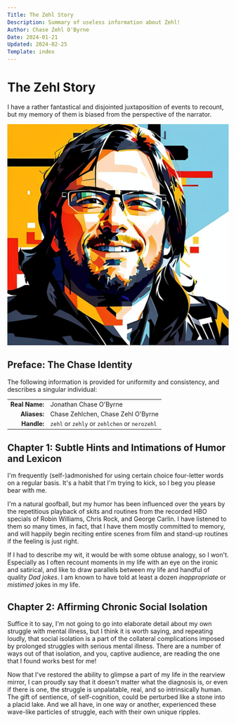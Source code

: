 ```yaml
---
Title: The Zehl Story
Description: Summary of useless information about Zehl!
Author: Chase Zehl O'Byrne
Date: 2024-01-21
Updated: 2024-02-25
Template: index
---
```


# The Zehl Story
I have a rather fantastical and disjointed juxtaposition of events to recount, but my memory of them is biased from
the perspective of the narrator.  

![An AI-enhanced picture of Chase Zehl O'Byrne](/assets/chase2.jpg#right)

## Preface: The Chase Identity
The following information is provided for uniformity and consistency, and describes a singular individual:

|                |                                               |
|---------------:|:----------------------------------------------|
| **Real Name:** | Jonathan Chase O'Byrne                        |
|   **Aliases:** | Chase Zehlchen, Chase Zehl O'Byrne            |
|    **Handle:** | `zehl` or `zehly` or `zehlchen` or `nerozehl` |

## Chapter 1: Subtle Hints and Intimations of Humor and Lexicon
I'm frequently (self-)admonished for using certain choice four-letter words on a regular basis. It's a habit that
I'm trying to kick, so I beg you please bear with me.

I'm a natural goofball, but my humor has been influenced over the years by the repetitious playback of skits and
routines from the recorded HBO specials of Robin Williams, Chris Rock, and George Carlin. I have listened to them 
so many times, in fact, that I have them mostly committed to memory, and will happily begin reciting entire scenes
from film and stand-up routines if the feeling is just right.  

If I had to describe my wit, it would be with some obtuse analogy, so I won't. Especially as I often recount moments
in my life with an eye on the ironic and satirical, and like to draw parallels between my life and handful of quality 
*Dad jokes*. I am known to have told at least a dozen *inappropriate* or *mistimed* jokes in my life.

## Chapter 2: Affirming Chronic Social Isolation
Suffice it to say, I'm not going to go into elaborate detail about my own struggle with mental illness, but I think it
is worth saying, and repeating loudly, that social isolation is a part of the collateral complications imposed by prolonged
struggles with serious mental illness. There are a number of ways out of that isolation, and you, captive audience, are
reading the one that I found works best for me!

Now that I've restored the ability to glimpse a part of my life in the rearview mirror, I can proudly say that it doesn't
matter what the diagnosis is, or even if there is one, the struggle is unpalatable, real, and so intrinsically human.
The gift of sentience, of self-cognition, could be perturbed like a stone into a placid lake. And we all have, in one way
or another, experienced these wave-like particles of struggle, each with their own unique ripples.
